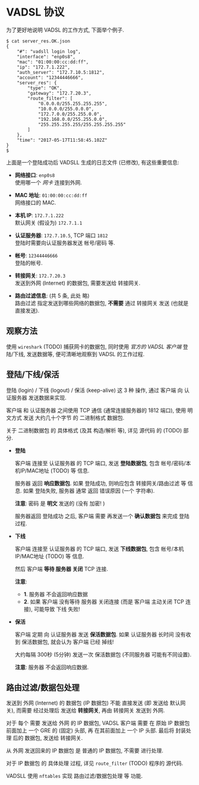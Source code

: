 <!-- vadsll/doc/dev/
-->

# VADSL 协议


为了更好地说明 VADSL 的工作方式, 下面举个例子.

```
$ cat server_res.OK.json
{
    "#": "vadsll login log",
    "interface": "enp0s8",
    "mac": "01:00:00:cc:dd:ff",
    "ip": "172.7.1.222",
    "auth_server": "172.7.10.5:1812",
    "account": "12344446666",
    "server_res": {
        "type": "OK",
        "gateway": "172.7.20.3",
        "route_filter": [
            "0.0.0.0/255.255.255.255",
            "10.0.0.0/255.0.0.0",
            "172.7.0.0/255.255.0.0",
            "192.168.0.0/255.255.0.0",
            "255.255.255.255/255.255.255.255"
        ]
    },
    "time": "2017-05-17T11:58:45.102Z"
}
$
```

上面是一个登陆成功后 VADSLL 生成的日志文件 (已修改), 有这些重要信息:

+ **网络接口**: `enp0s8` <br />
  使用哪一个 *网卡* 连接到外网.

+ **MAC 地址**: `01:00:00:cc:dd:ff` <br />
  网络接口的 MAC.

+ **本机 IP**: `172.7.1.222` <br />
  默认网关 (假设为) `172.7.1.1`

+ **认证服务器**: `172.7.10.5`, TCP 端口 `1812` <br />
  登陆时需要向认证服务器发送 帐号/密码 等.

+ **帐号**: `12344446666` <br />
  登陆的帐号.

+ **转接网关**: `172.7.20.3` <br />
  发送到外网 (Internet) 的数据包, 需要发送给 转接网关.

+ **路由过滤信息**: (共 5 条, 此处 略) <br />
  路由过滤 指定发送到哪些网络的数据包, **不需要** 通过 转接网关 发送
  (也就是 直接发送).


## 观察方法

使用 `wireshark` (TODO) 捕获网卡的数据包,
同时使用 *官方的 VADSL 客户端* 登陆/下线, 发送数据等,
便可清晰地观察到 VADSL 的工作过程.


## 登陆/下线/保活

登陆 (login) / 下线 (logout) / 保活 (keep-alive)
这 3 种 操作, 通过 客户端 向 认证服务器 发送数据来实现.

客户端 和 认证服务器 之间使用 TCP 通信 (通常连接服务器的 1812 端口),
使用 明文方式 发送 大约几十个字节 的 二进制格式 数据包.

关于 二进制数据包 的 具体格式 (及其 构造/解析 等), 详见 源代码 的 (TODO) 部分.

+ **登陆**

  客户端 连接至 认证服务器 的 TCP 端口, 发送 **登陆数据包**,
  包含 帐号/密码/本机IP/MAC地址 (TODO) 等 信息.

  服务器 返回 **响应数据包**.
  如果 登陆成功, 则响应包含 转接网关/路由过滤 等 信息.
  如果 登陆失败, 服务器 通常 返回 错误原因 (一个 字符串).

  **注意**: 密码 是 **明文** 发送的 (没有 加密! )

  服务器返回 登陆成功 之后, 客户端 需要 再发送一个 **确认数据包** 来完成 登陆过程.

+ **下线**

  客户端 连接至 认证服务器 的 TCP 端口, 发送 **下线数据包**,
  包含 帐号/本机IP/MAC地址 (TODO) 等 信息.

  然后 客户端 **等待 服务器 关闭** TCP 连接.

  **注意**:
  + **1**. 服务器 不会返回响应数据
  + **2**. 如果 客户端 没有等待 服务器 关闭连接 (而是 客户端 主动关闭 TCP 连接),
       可能导致 下线 失败!

+ **保活**

  客户端 定期 向 认证服务器 发送 **保活数据包**.
  如果 认证服务器 长时间 没有收到 保活数据包, 就会认为 客户端 已经 掉线!

  大约每隔 300秒 (5分钟) 发送一次 保活数据包 (不同服务器 可能有不同设置).

  **注意**: 服务器 不会返回响应数据.


## 路由过滤/数据包处理

发送到 外网 (Internet) 的 数据包 (IP 数据包) 不能 直接发送 (即 发送给 默认网关),
而需要 经过处理后 发送给 **转接网关**, 再由 转接网关 发送到 外网.

对于 每个 需要 发送给 外网 的 IP 数据包, VADSL 客户端 需要 在 原始 IP 数据包
前面加上 一个 GRE 的 (固定) 头部, 再 在其前面加上 一个 IP 头部.
最后将 封装处理 后的 数据包, 发送给 转接网关.

从 外网 发送回来的 IP 数据包 是 普通的 IP 数据包, 不需要 进行处理.

对于 IP 数据包 的 具体处理 过程, 详见 `route_filter` (TODO) 程序的 源代码.


VADSLL 使用 `nftables` 实现 路由过滤/数据包处理 等 功能.

